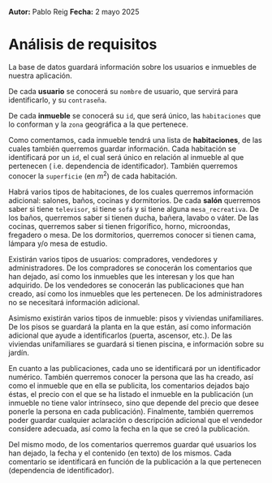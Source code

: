 **Autor:** Pablo Reig
**Fecha:** 2 mayo 2025

# Análisis de requisitos

La base de datos guardará información sobre los usuarios e inmuebles de 
nuestra aplicación. 

De cada **usuario** se conocerá su ``nombre`` de usuario, que servirá para
identificarlo, y su ``contraseña``.

De cada **inmueble** se conocerá su ``id``, que será único, las
``habitaciones`` que lo conforman y la ``zona`` geográfica a la que pertenece.

Como comentamos, cada inmueble tendrá una lista de **habitaciones**, de las
cuales también querremos guardar información. Cada habitación se identificará
por un ``id``, el cual será único en relación al inmueble al que pertenecen (
i.e. dependencia de identificador). También querremos conocer la
``superficie`` (en $m^2$) de cada habitación. 

Habrá varios tipos de habitaciones, de los cuales querremos
información adicional: salones, baños, cocinas y dormitorios. De cada **salón**
querremos saber si tiene ``televisor``, si tiene ``sofá`` y si tiene alguna 
``mesa_recreativa``. De los baños, querremos saber si tienen ducha, bañera, lavabo o
váter. De las cocinas, querremos saber si tienen frigorífico, horno,
microondas, fregadero o mesa. De los dormitorios, querremos conocer si tienen
cama, lámpara y/o mesa de estudio.

Existirán varios tipos de usuarios: compradores, vendedores y administradores.
De los compradores se conocerán los comentarios que han dejado, así como los
inmuebles que les interesan y los que han adquirido. De los vendedores se
conocerán las publicaciones que han creado, así como los inmuebles que les
pertenecen. De los administradores no se necesitará información adicional.

Asimismo existirán varios tipos de inmueble: pisos y viviendas unifamiliares.
De los pisos se guardará la planta en la que están, así como información
adicional que ayude a identificarlos (puerta, ascensor, etc.). De las viviendas
unifamiliares se guardará si tienen piscina, e información sobre su jardín.


En cuanto a las publicaciones, cada uno se identificará por un identificador
numérico. También querremos conocer la persona que las ha creado, así como el
inmueble que en ella se publicita, los comentarios dejados bajo éstas, el
precio con el que se ha listado el inmueble en la publicación (un inmueble no
tiene valor intrínseco, sino que depende del precio que desee ponerle la
persona en cada publicación). Finalmente, también querremos poder guardar
cualquier aclaración o descripción adicional que el vendedor considere
adecuada, así como la fecha en la que se creó la publicación.

Del mismo modo, de los comentarios querremos guardar qué usuarios los han 
dejado, la fecha y el contenido (en texto) de los mismos. Cada comentario 
se identificará en función de la publicación a la que pertenecen 
(dependencia de identificador).
